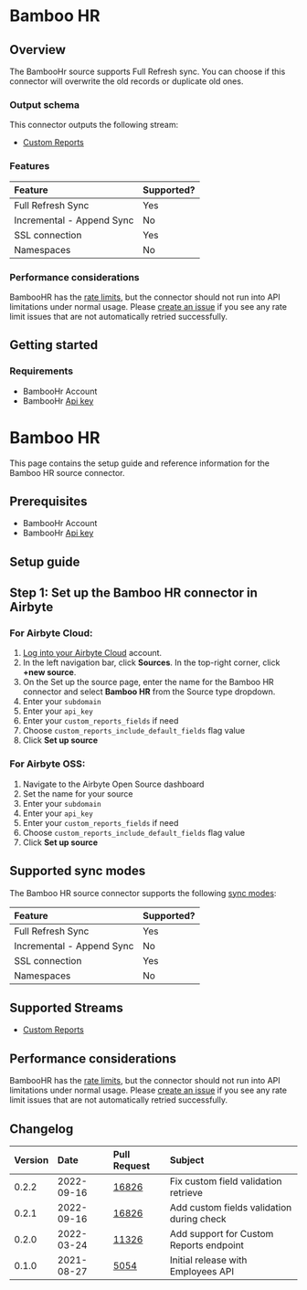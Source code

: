 # Bamboo HR

## Overview

The BambooHr source supports Full Refresh sync. You can choose if this connector will overwrite the old records or duplicate old ones.

### Output schema

This connector outputs the following stream:

* [Custom Reports](https://documentation.bamboohr.com/reference/request-custom-report-1)

### Features

| Feature | Supported? |
| :--- | :--- |
| Full Refresh Sync | Yes |
| Incremental - Append Sync | No |
| SSL connection | Yes |
| Namespaces | No |

### Performance considerations

BambooHR has the [rate limits](https://documentation.bamboohr.com/docs/api-details), but the connector should not run into API limitations under normal usage. Please [create an issue](https://github.com/airbytehq/airbyte/issues) if you see any rate limit issues that are not automatically retried successfully.

## Getting started

### Requirements

* BambooHr Account
* BambooHr [Api key](https://documentation.bamboohr.com/docs)

# Bamboo HR

This page contains the setup guide and reference information for the Bamboo HR source connector.

## Prerequisites

* BambooHr Account
* BambooHr [Api key](https://documentation.bamboohr.com/docs)

## Setup guide
## Step 1: Set up the Bamboo HR connector in Airbyte

### For Airbyte Cloud:

1. [Log into your Airbyte Cloud](https://cloud.airbyte.io/workspaces) account.
2. In the left navigation bar, click **Sources**. In the top-right corner, click **+new source**.
3. On the Set up the source page, enter the name for the Bamboo HR connector and select **Bamboo HR** from the Source type dropdown.
3. Enter your `subdomain`
4. Enter your `api_key`
5. Enter your `custom_reports_fields` if need
6. Choose `custom_reports_include_default_fields` flag value
7. Click **Set up source**

### For Airbyte OSS:

1. Navigate to the Airbyte Open Source dashboard
2. Set the name for your source 
3. Enter your `subdomain`
4. Enter your `api_key`
5. Enter your `custom_reports_fields` if need
6. Choose `custom_reports_include_default_fields` flag value
7. Click **Set up source**

## Supported sync modes

The Bamboo HR source connector supports the following [sync modes](https://docs.airbyte.com/cloud/core-concepts#connection-sync-modes):

| Feature | Supported? |
| :--- | :--- |
| Full Refresh Sync | Yes |
| Incremental - Append Sync | No |
| SSL connection | Yes |
| Namespaces | No |


## Supported Streams

* [Custom Reports](https://documentation.bamboohr.com/reference/request-custom-report-1)

## Performance considerations

BambooHR has the [rate limits](https://documentation.bamboohr.com/docs/api-details), but the connector should not run into API limitations under normal usage. 
Please [create an issue](https://github.com/airbytehq/airbyte/issues) if you see any rate limit issues that are not automatically retried successfully.

## Changelog

| Version | Date       | Pull Request                                             | Subject                                   |
|:--------| :--------- | :------------------------------------------------------  | :---------------------------------------- |
| 0.2.2   | 2022-09-16 | [16826](https://github.com/airbytehq/airbyte/pull/16826) | Fix custom field validation retrieve      |
| 0.2.1   | 2022-09-16 | [16826](https://github.com/airbytehq/airbyte/pull/16826) | Add custom fields validation during check |
| 0.2.0   | 2022-03-24 | [11326](https://github.com/airbytehq/airbyte/pull/11326) | Add support for Custom Reports endpoint   |
| 0.1.0   | 2021-08-27 | [5054](https://github.com/airbytehq/airbyte/pull/5054)   | Initial release with Employees API        |
